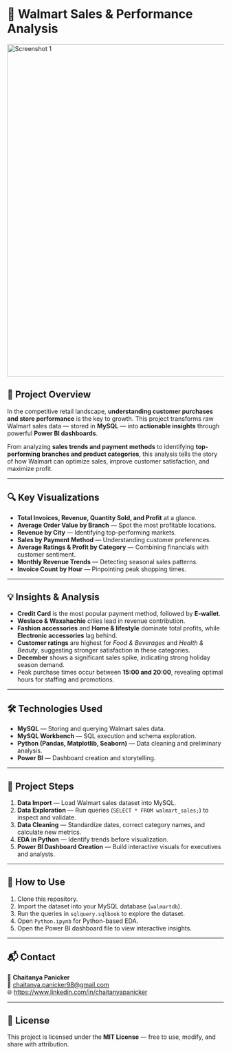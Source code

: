 # 🛒 Walmart Sales & Performance Analysis 

<img width="1271" height="771" alt="Screenshot 1" src="https://github.com/user-attachments/assets/eaaf21df-0c09-47c2-8462-cbe0f7e86e32" />

## 📖 Project Overview  
In the competitive retail landscape, **understanding customer purchases and store performance** is the key to growth. This project transforms raw Walmart sales data — stored in **MySQL** — into **actionable insights** through powerful **Power BI dashboards**.  

From analyzing **sales trends and payment methods** to identifying **top-performing branches and product categories**, this analysis tells the story of how Walmart can optimize sales, improve customer satisfaction, and maximize profit.  

---

## 🔍 Key Visualizations  
- **Total Invoices, Revenue, Quantity Sold, and Profit** at a glance.  
- **Average Order Value by Branch** — Spot the most profitable locations.  
- **Revenue by City** — Identifying top-performing markets.  
- **Sales by Payment Method** — Understanding customer preferences.  
- **Average Ratings & Profit by Category** — Combining financials with customer sentiment.  
- **Monthly Revenue Trends** — Detecting seasonal sales patterns.  
- **Invoice Count by Hour** — Pinpointing peak shopping times.  

---

## 💡 Insights & Analysis  
- **Credit Card** is the most popular payment method, followed by **E-wallet**.  
- **Weslaco & Waxahachie** cities lead in revenue contribution.  
- **Fashion accessories** and **Home & lifestyle** dominate total profits, while **Electronic accessories** lag behind.  
- **Customer ratings** are highest for *Food & Beverages* and *Health & Beauty*, suggesting stronger satisfaction in these categories.  
- **December** shows a significant sales spike, indicating strong holiday season demand.  
- Peak purchase times occur between **15:00 and 20:00**, revealing optimal hours for staffing and promotions.  

---

## 🛠 Technologies Used  
- **MySQL** — Storing and querying Walmart sales data.  
- **MySQL Workbench** — SQL execution and schema exploration.  
- **Python (Pandas, Matplotlib, Seaborn)** — Data cleaning and preliminary analysis.  
- **Power BI** — Dashboard creation and storytelling.  

---

## 📂 Project Steps  
1. **Data Import** — Load Walmart sales dataset into MySQL.  
2. **Data Exploration** — Run queries (`SELECT * FROM walmart_sales;`) to inspect and validate.  
3. **Data Cleaning** — Standardize dates, correct category names, and calculate new metrics.  
4. **EDA in Python** — Identify trends before visualization.  
5. **Power BI Dashboard Creation** — Build interactive visuals for executives and analysts.   

---

## 🚀 How to Use  
1. Clone this repository.  
2. Import the dataset into your MySQL database (`walmartdb`).  
3. Run the queries in `sqlquery.sqlbook` to explore the dataset.  
4. Open `Python.ipynb` for Python-based EDA.  
5. Open the Power BI dashboard file to view interactive insights.  

---

## 📬 Contact  
👤 **Chaitanya Panicker**  
📧 chaitanya.panicker98@gmail.com  
🌐 https://www.linkedin.com/in/chaitanyapanicker  

---

## 📜 License  
This project is licensed under the **MIT License** — free to use, modify, and share with attribution.  
